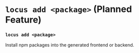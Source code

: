 # `locus add <package>` (Planned Feature)

### `locus add <package>`
Install npm packages into the generated frontend or backend.
